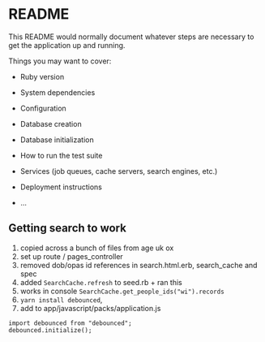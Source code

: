 # README

This README would normally document whatever steps are necessary to get the
application up and running.

Things you may want to cover:

- Ruby version

- System dependencies

- Configuration

- Database creation

- Database initialization

- How to run the test suite

- Services (job queues, cache servers, search engines, etc.)

- Deployment instructions

- ...

## Getting search to work

1. copied across a bunch of files from age uk ox
2. set up route / pages_controller
3. removed dob/opas id references in search.html.erb, search_cache and spec
4. added `SearchCache.refresh` to seed.rb + ran this
5. works in console `SearchCache.get_people_ids("wi").records`
6. `yarn install debounced`,
7. add to app/javascript/packs/application.js

```
import debounced from "debounced";
debounced.initialize();
```
